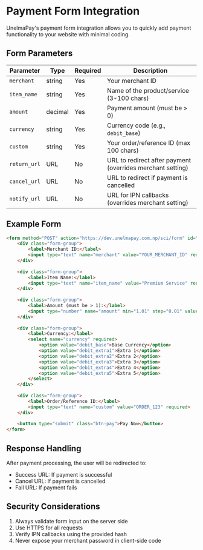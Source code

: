 # Payment Form Integration

UnelmaPay's payment form integration allows you to quickly add payment functionality to your website with minimal coding.

## Form Parameters

| Parameter | Type | Required | Description |
|-----------|------|----------|-------------|
| `merchant` | string | Yes | Your merchant ID |
| `item_name` | string | Yes | Name of the product/service (3-100 chars) |
| `amount` | decimal | Yes | Payment amount (must be > 0) |
| `currency` | string | Yes | Currency code (e.g., `debit_base`) |
| `custom` | string | Yes | Your order/reference ID (max 100 chars) |
| `return_url` | URL | No | URL to redirect after payment (overrides merchant setting) |
| `cancel_url` | URL | No | URL to redirect if payment is cancelled |
| `notify_url` | URL | No | URL for IPN callbacks (overrides merchant setting) |

## Example Form

```html
<form method="POST" action="https://dev.unelmapay.com.np/sci/form" id="paymentForm">
    <div class="form-group">
        <label>Merchant ID:</label>
        <input type="text" name="merchant" value="YOUR_MERCHANT_ID" required>
    </div>
    
    <div class="form-group">
        <label>Item Name:</label>
        <input type="text" name="item_name" value="Premium Service" required>
    </div>
    
    <div class="form-group">
        <label>Amount (must be > 1):</label>
        <input type="number" name="amount" min="1.01" step="0.01" value="2.00" required>
    </div>
    
    <div class="form-group">
        <label>Currency:</label>
        <select name="currency" required>
            <option value="debit_base">Base Currency</option>
            <option value="debit_extra1">Extra 1</option>
            <option value="debit_extra2">Extra 2</option>
            <option value="debit_extra3">Extra 3</option>
            <option value="debit_extra4">Extra 4</option>
            <option value="debit_extra5">Extra 5</option>
        </select>
    </div>
    
    <div class="form-group">
        <label>Order/Reference ID:</label>
        <input type="text" name="custom" value="ORDER_123" required>
    </div>
    
    <button type="submit" class="btn-pay">Pay Now</button>
</form>
```

## Response Handling

After payment processing, the user will be redirected to:
- Success URL: If payment is successful
- Cancel URL: If payment is cancelled
- Fail URL: If payment fails

## Security Considerations

1. Always validate form input on the server side
2. Use HTTPS for all requests
3. Verify IPN callbacks using the provided hash
4. Never expose your merchant password in client-side code
